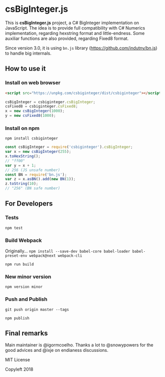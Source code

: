 # csBigInteger.js

This is **csBigInteger.js** project, a C# BigInteger implementation on JavaScript.
The idea is to provide full compatibility with C# Numerics implementation, regarding hexstring format and little-endness.
Some auxiliar functions are also provided, regarding Fixed8 format.

Since version 3.0, it is using `bn.js` library (https://github.com/indutny/bn.js) to handle big internals.

## How to use it

### Install on web browser

```html
<script src="https://unpkg.com/csbiginteger/dist/csbiginteger"></script>
```

```js
csBigInteger = csbiginteger.csBigInteger;
csFixed8 = csbiginteger.csFixed8;
x = new csBigInteger(1000);
y = new csFixed8(1000);
```

### Install on npm

`npm install csbiginteger`

```js
const csBigInteger = require('csbiginteger').csBigInteger;
var x = new csBigInteger(255);
x.toHexString();
// "ff00"
var y = x + 1;
// 256 (JS unsafe number)
const BN = require('bn.js');
var z = x.asBN().add(new BN(1));
z.toString(10);
// "256" (BN safe number)
```

## For Developers

### Tests

`npm test`

### Build Webpack

Originally...
`npm install --save-dev babel-core babel-loader babel-preset-env webpack@next webpack-cli`

`npm run build`

### New minor version

`npm version minor`

### Push and Publish

`git push origin master --tags`

`npm publish`

## Final remarks


Main maintainer is @igormcoelho.  Thanks a lot to @snowypowers for the good advices and @ixje on endianess discussions.

MIT License

Copyleft 2018
